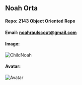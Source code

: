 ## Noah Orta
#### Repo: 2143 Object Oriented Repo
#### Email: noahraulscout@gmail.com

#### Image:
![ChildNoah](https://user-images.githubusercontent.com/50061473/131269759-e4269828-b333-47b2-b020-5d7928750c2e.jpg)


#### Avatar:
![Avatar](https://i.redd.it/wmf4pf98d4l61.png)
